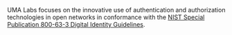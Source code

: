 UMA Labs focuses on the innovative use of authentication and authorization technologies in open networks in conformance with the [NIST Special Publication 800-63-3 Digital Identity Guidelines](https://pages.nist.gov/800-63-3/).
